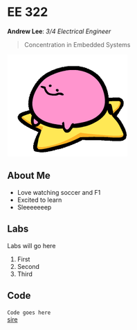# EE 322
  **Andrew Lee**: *3/4 Electrical Engineer*
  > Concentration in Embedded Systems <br>
  
![](kirbospin.gif)
## About Me
 - Love watching soccer and F1
 - Excited to learn
 - Sleeeeeeep
## Labs
Labs will go here
  1. First
  2. Second
  3. Third
## Code
`Code goes here` <br>
[sire](https://archives.bulbagarden.net/media/upload/7/77/0980Clodsire.png)
